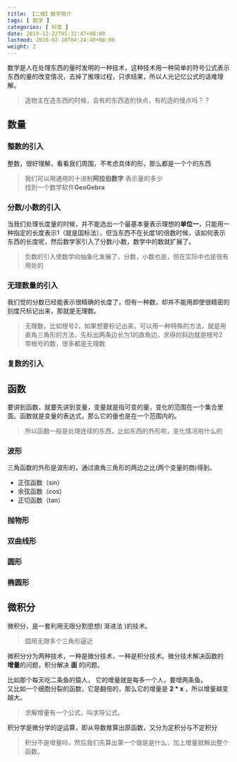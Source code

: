```yaml
---
title: 【二楼】数学简介
tags: [ 数学 ]
categories: [ 科普 ]
date: 2019-12-22T05:32:47+08:00
lastmod: 2020-02-10T04:24:40+08:00
weight: 2
---
```


数学是人在处理东西的量时发明的一种技术，这种技术用一种简单的符号公式表示东西的量的改变情况，去掉了推理过程，只求结果，所以人光记忆公式的话难理解。

>造物主在造东西的时候，会有的东西造的快点，有的造的慢点吗？？

<!--more-->
## 数量
### 整数的引入
整数，很好理解，看看我们周围，不考虑具体的形，那么都是一个个的东西

> 我们可以用通用的十进制**阿拉伯数字** 表示量的多少   
> 找到一个数学软件**GeoGebra**  

### 分数/小数的引入
当我们处理长度量的时候，并不能选出一个最基本量表示理想的**单位一**，只能用一种指定的长度表示1（就是国标法），但当东西不在长度1的倍数时候，该如何表示东西的长度呢，然后数学家引入了分数/小数，数学中的数就扩展了。

> 负数的引入使数学向抽象化发展了，分数，小数也是，但在实际中也是很有用处的

### 无理数量的引入
我们觉的分数已经能表示很精确的长度了，但有一种数，却并不能用即使很精密的刻度尺标记出来，那就是无理数。

> 无理数，比如根号2，如果想要标记出来，可以用一种特殊的方法，就是用直角三角形的方法，先标出两条边长为1的直角边，求得的斜边就是根号2   
> 带根号的数，很多都是无理数  

### 复数的引入


## 函数
要讲到函数，就要先讲到变量，变量就是指可变的量，变化的范围在一个集合里面。函数就是变量的表达式，那么它的量也是在一个范围内的。

> 所以函数一般是处理连续的东西，比如东西的外形啦，变化情况啦什么的

### 波形
三角函数的外形是波形的，通过直角三角形的两边之比(两个变量的商)得到。

- 正弦函数（sin）
- 余弦函数（cos）
- 正切函数（tan）
### 抛物形
### 双曲线形
### 圆形
### 椭圆形

## 微积分
微积分，是一套利用无限分割思想( 渐进法 )的技术。
> 圆用无限多个三角形逼近

微积分分为两种技术，一种是微分技术，一种是积分技术。微分技术解决函数的 **增量**的问题，积分解决 **面** 的问题。

比如那个每天吃二条鱼的猿人， 它的增量就是每多一个人，要增两条鱼。  
又比如一个细胞分裂的函数，它是翻倍的，那么它的增量是 **2 * x** ，所以增量越变越大。
> 求解增量有一个公式，叫求导公式。

积分学是微分学的逆运算，即从导数推算出原函数，又分为定积分与不定积分
> 积分不是增量吗，然后我们先算出第一个值是是什么，加上增量就解出整个函数。

